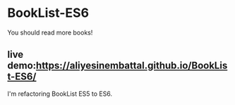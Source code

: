 # BookList-ES6
You should read more books!
## live demo:https://aliyesinembattal.github.io/BookList-ES6/
I'm refactoring BookList ES5 to ES6.
